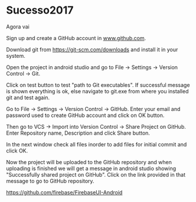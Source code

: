 # Sucesso2017
Agora vai

Sign up and create a GitHub account in www.github.com.

Download git from https://git-scm.com/downloads and install it in your system.

Open the project in android studio and go to File -> Settings -> Version Control -> Git.

Click on test button to test "path to Git executables". If successful message is shown 
everything is ok, else navigate to git.exe from where you installed git and test again.

Go to File -> Settings -> Version Control -> GitHub. Enter your email and password used 
to create GitHub account and click on OK button.

Then go to VCS -> Import into Version Control -> Share Project on GitHub. Enter Repository 
name, Description and click Share button.

In the next window check all files inorder to add files for initial commit and click OK.

Now the project will be uploaded to the GitHub repository and when uploading is finished we will 
get a message in android studio showing "Successfully shared project on GitHub". Click on the link 
provided in that message to go to GitHub repository.




https://github.com/firebase/FirebaseUI-Android
